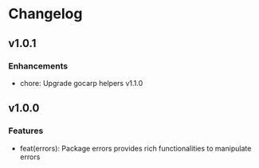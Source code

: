 # Changelog

## v1.0.1

### Enhancements
* chore: Upgrade gocarp helpers v1.1.0

## v1.0.0

### Features
* feat(errors): Package errors provides rich functionalities to manipulate errors
